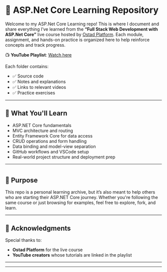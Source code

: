 
# 🚀 ASP.Net Core Learning Repository

Welcome to my ASP.Net Core Learning repo! This is where I document and share everything I’ve learned from the **“Full Stack Web Development with ASP.Net Core”** live course hosted by [Ostad Platform](https://ostad.app). Each module, assignment, and hands-on practice is organized here to help reinforce concepts and track progress.

📺 **YouTube Playlist**: [Watch here](https://youtube.com/playlist?list=PLp27nmiWvt0jdQDEbuIzBendpBs7HvNTd&si=5vGsAy_KuJKP44fj)



Each folder contains:
- ✅ Source code
- ✅ Notes and explanations
- ✅ Links to relevant videos
- ✅ Practice exercises

---

## 🧠 What You'll Learn

- ASP.NET Core fundamentals
- MVC architecture and routing
- Entity Framework Core for data access
- CRUD operations and form handling
- Data binding and model-view separation
- GitHub workflows and VSCode setup
- Real-world project structure and deployment prep

---

#

## 🎯 Purpose

This repo is a personal learning archive, but it’s also meant to help others who are starting their ASP.NET Core journey. Whether you're following the same course or just browsing for examples, feel free to explore, fork, and learn.

---

## 🙌 Acknowledgments

Special thanks to:
- **Ostad Platform** for the live course
- **YouTube creators** whose tutorials are linked in the playlist

---

---

